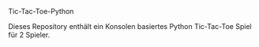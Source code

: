 Tic-Tac-Toe-Python

Dieses Repository enthält ein Konsolen basiertes Python Tic-Tac-Toe Spiel für 2 Spieler.

